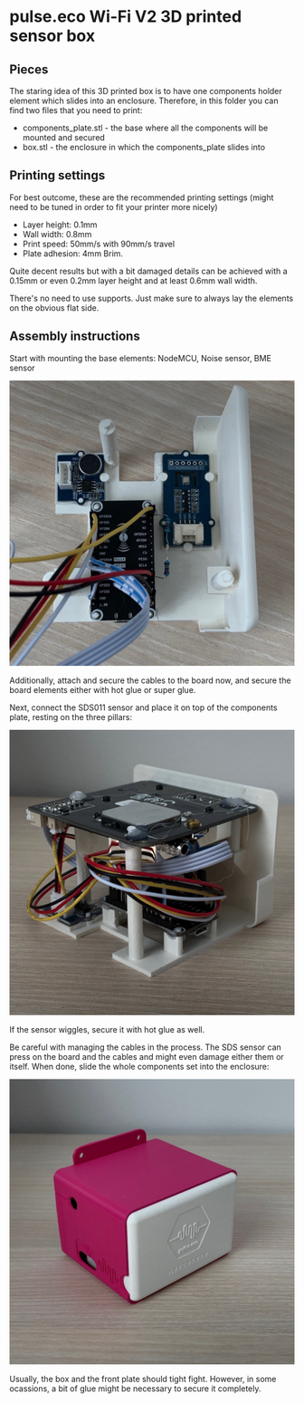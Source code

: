 # pulse.eco Wi-Fi V2 3D printed sensor box

## Pieces

The staring idea of this 3D printed box is to have one components holder element which slides into an enclosure. Therefore, in this folder you can find two files that you need to print:
- components_plate.stl - the base where all the components will be mounted and secured
- box.stl - the enclosure in which the components_plate slides into

## Printing settings

For best outcome, these are the recommended printing settings (might need to be tuned in order to fit your printer more nicely)
- Layer height: 0.1mm
- Wall width: 0.8mm
- Print speed: 50mm/s with 90mm/s travel
- Plate adhesion: 4mm Brim.

Quite decent results but with a bit damaged details can be achieved with a 0.15mm or even 0.2mm layer height and at least 0.6mm wall width.

There's no need to use supports. Just make sure to always lay the elements on the obvious flat side.

## Assembly instructions

Start with mounting the base elements: NodeMCU, Noise sensor, BME sensor

![Base](base.jpg)

Additionally, attach and secure the cables to the board now, and secure the board elements either with hot glue or super glue.

Next, connect the SDS011 sensor and place it on top of the components plate, resting on the three pillars:

![Assembled](assembled.jpg)

If the sensor wiggles, secure it with hot glue as well. 

Be careful with managing the cables in the process. The SDS sensor can press on the board and the cables and might even damage either them or itself. When done, slide the whole components set into the enclosure:

![Box](box.jpg)

Usually, the box and the front plate should tight fight. However, in some ocassions, a bit of glue might be necessary to secure it completely.